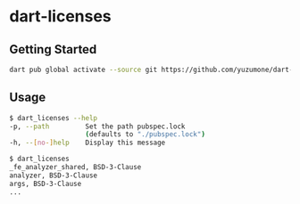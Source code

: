 # dart-licenses
## Getting Started

```bash
dart pub global activate --source git https://github.com/yuzumone/dart-licenses.git
```

## Usage

```bash
$ dart_licenses --help
-p, --path         Set the path pubspec.lock
                   (defaults to "./pubspec.lock")
-h, --[no-]help    Display this message

$ dart_licenses
_fe_analyzer_shared, BSD-3-Clause
analyzer, BSD-3-Clause
args, BSD-3-Clause
...
```
